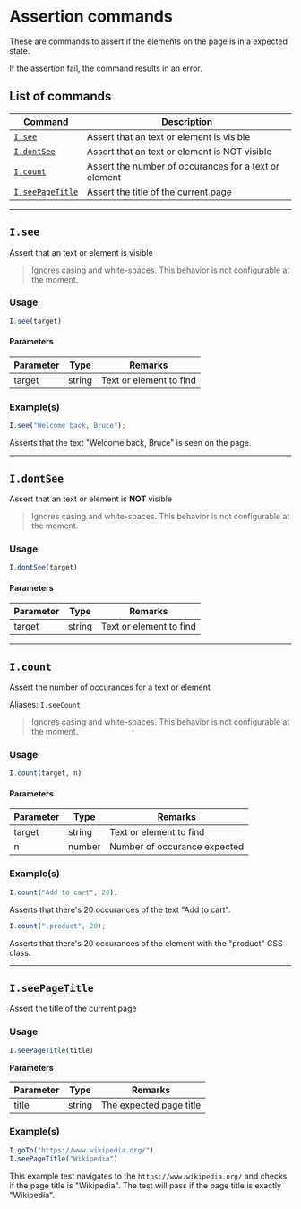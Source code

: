 # Assertion commands

These are commands to assert if the elements on the page is in a expected state.

If the assertion fail, the command results in an error.

## List of commands

| Command | Description|
|---------|------------|
| [`I.see`](#isee) |  Assert that an text or element is visible |
| [`I.dontSee`](#idontsee) |  Assert that an text or element is NOT visible |
| [`I.count`](#icount) |  Assert the number of occurances for a text or element |
| [`I.seePageTitle`](#iseepagetitle) | Assert the title of the current page |

---

## `I.see`

Assert that an text or element is visible

> Ignores casing and white-spaces. This behavior is not configurable at the moment.

### Usage
```javascript
I.see(target)
```
#### Parameters
| Parameter | Type | Remarks|
|-----------|------|--------|
| target | string | Text or element to find |

### Example(s)

```javascript
I.see("Welcome back, Bruce");
```
Asserts that the text "Welcome back, Bruce" is seen on the page.

---

## `I.dontSee`

Assert that an text or element is **NOT** visible

> Ignores casing and white-spaces. This behavior is not configurable at the moment.

### Usage

```javascript
I.dontSee(target)
```
#### Parameters
| Parameter | Type | Remarks|
|-----------|------|--------|
| target | string | Text or element to find |

---

## `I.count`

Assert the number of occurances for a text or element

Aliases: `I.seeCount`

> Ignores casing and white-spaces. This behavior is not configurable at the moment.

### Usage

```javascript
I.count(target, n)
```
#### Parameters
| Parameter | Type | Remarks|
|-----------|------|--------|
| target | string | Text or element to find |
| n | number | Number of occurance expected |

### Example(s)

```javascript
I.count("Add to cart", 20);
```
Asserts that there's 20 occurances of the text "Add to cart".

```javascript
I.count(".product", 20);
```
Asserts that there's 20 occurances of the element with the "product" CSS class.

--- 

## `I.seePageTitle`

Assert the title of the current page

### Usage
```javascript
I.seePageTitle(title)
```

**Parameters**

| Parameter | Type | Remarks|
|-----------|------|--------|
| title | string | The expected page title |

### Example(s)

```javascript
I.goTo("https://www.wikipedia.org/")
I.seePageTitle("Wikipedia")
```

This example test navigates to the `https://www.wikipedia.org/` and checks if the page title is "Wikipedia". The test will pass if the page title is exactly "Wikipedia".
